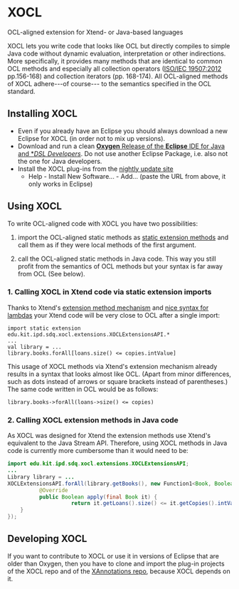 # XOCL
OCL-aligned extension for Xtend- or Java-based languages

XOCL lets you write code that looks like OCL but directly compiles to simple Java code without dynamic evaluation, interpretation or other indirections. More specifically, it provides many methods that are identical to common OCL methods and especially all collection operators ([ISO/IEC 19507:2012](http://www.omg.org/spec/OCL/ISO/19507/PDF) pp.156-168) and collection iterators (pp. 168-174). All OCL-aligned methods of XOCL adhere---of course--- to the semantics specified in the OCL standard.

## Installing XOCL
* Even if you already have an Eclipse you should always download a new Eclipse for XOCL (in order not to mix up versions).
* Download and run a clean [**Oxygen** Release of the **Eclipse** IDE for Java and **DSL Developers*](https://www.eclipse.org/downloads/packages/eclipse-ide-java-and-dsl-developers/oxygen/R). Do not use another Eclipse Package, i.e. also not the one for Java developers.
* Install the XOCL plug-ins from the [nightly update site](https://kit-sdq.github.io/updatesite/nightly/xocl)
  * Help - Install New Software... - Add... (paste the URL from above, it only works in Eclipse)

## Using XOCL
To write OCL-aligned code with XOCL you have two possibilities:

1. import the OCL-aligned static methods as [static extension methods](https://eclipse.org/xtend/documentation/202_xtend_classes_members.html#extension-imports) and call them as if they were local methods of the first argument. 

2. call the OCL-aligned static methods in Java code. This way you still profit from the semantics of OCL methods but your syntax is far away from OCL (See below).

### 1. Calling XOCL in Xtend code via static extension imports
Thanks to Xtend's [extension method mechanism](https://eclipse.org/xtend/documentation/202_xtend_classes_members.html#extension-methods) and [nice syntax for lambdas](https://www.eclipse.org/xtend/documentation/203_xtend_expressions.html#lambdas) your Xtend code will be very close to OCL after a single import:
```Xtend
import static extension edu.kit.ipd.sdq.xocl.extensions.XOCLExtensionsAPI.*
...
val library = ...
library.books.forAll[loans.size() <= copies.intValue]
```
This usage of XOCL methods via Xtend's extension mechanism already results in a syntax that looks almost like OCL. (Apart from minor differences, such as dots instead of arrows or square brackets instead of parentheses.) The same code written in OCL would be as follows:
```ocl
library.books->forAll(loans->size() <= copies)
``` 

### 2. Calling XOCL extension methods in Java code
As XOCL was designed for Xtend the extension methods use Xtend's equivalent to the Java Stream API. Therefore, using XOCL methods in Java code is currently more cumbersome than it would need to be:
```java
import edu.kit.ipd.sdq.xocl.extensions.XOCLExtensionsAPI;
...
Library library = ...
XOCLExtensionsAPI.forAll(library.getBooks(), new Function1<Book, Boolean>() {
          @Override
          public Boolean apply(final Book it) {
                    return it.getLoans().size() <= it.getCopies().intValue();
	}
});
```

## Developing XOCL
If you want to contribute to XOCL or use it in versions of Eclipse that are older than Oxygen, then you have to clone and import the plug-in projects of the XOCL repo and of the [XAnnotations repo](https://github.com/kit-sdq/XAnnotations), because XOCL depends on it.

